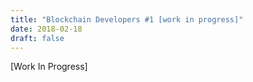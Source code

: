 ```yaml
---
title: "Blockchain Developers #1 [work in progress]"
date: 2018-02-18
draft: false
---
```


[Work In Progress]